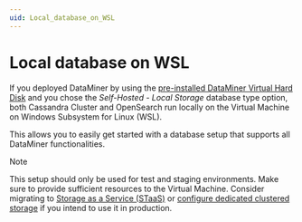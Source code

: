 ```yaml
---
uid: Local_database_on_WSL
---
```


# Local database on WSL

If you deployed DataMiner by using the [pre-installed DataMiner Virtual Hard Disk](xref:Using_a_pre_installed_DataMiner_VHDX) and you chose the *Self-Hosted - Local Storage* database type option, both Cassandra Cluster and OpenSearch run locally on the Virtual Machine on Windows Subsystem for Linux (WSL).

This allows you to easily get started with a database setup that supports all DataMiner functionalities.

> [!NOTE]
> This setup should only be used for test and staging environments. Make sure to provide sufficient resources to the Virtual Machine. Consider migrating to [Storage as a Service (STaaS)](xref:STaaS) or [configure dedicated clustered storage](xref:Configuring_dedicated_clustered_storage) if you intend to use it in production.
